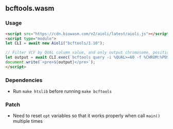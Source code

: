 ## bcftools.wasm

### Usage

```html
<script src="https://cdn.biowasm.com/v2/aioli/latest/aioli.js"></script>
<script type="module">
let CLI = await new Aioli("bcftools/1.10");

// Filter VCF by QUAL column value, and only output chromosome, position, reference, and alternate allele
let output = await CLI.exec(`bcftools query -i %QUAL>=60 -f %CHROM:%POS\t%REF\t%ALT\n /bcftools/annotate.vcf`)
document.write(`<pre>${output}</pre>`);
</script>
```

### Dependencies
- Run `make htslib` before running `make bcftools`

### Patch
- Need to reset `opt` variables so that it works properly when call `main()` multiple times
